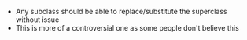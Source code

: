 - Any subclass should be able to replace/substitute the superclass without issue
- This is more of a controversial one as some people don't believe this